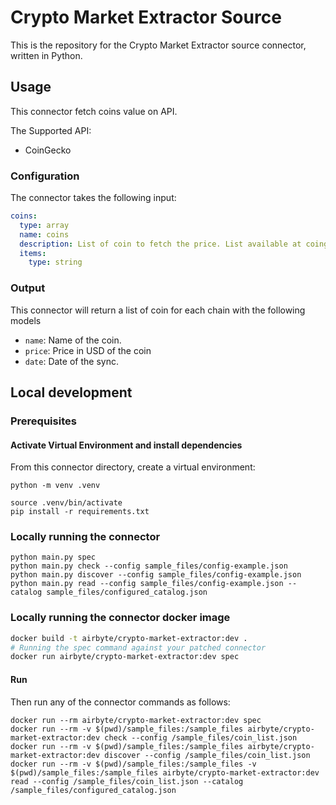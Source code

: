 # Crypto Market Extractor Source

This is the repository for the Crypto Market Extractor source connector, written in Python.

## Usage

This connector fetch coins value on API.

The Supported API:
* CoinGecko

### Configuration

The connector takes the following input:

```yaml
coins:
  type: array
  name: coins
  description: List of coin to fetch the price. List available at coingecko api under `/coins/list`
  items:
    type: string
```

### Output

This connector will return a list of coin for each chain with the following models

* `name`: Name of the coin.
* `price`: Price in USD of the coin
* `date`: Date of the sync.

## Local development

### Prerequisites

#### Activate Virtual Environment and install dependencies
From this connector directory, create a virtual environment:
```
python -m venv .venv
```
```
source .venv/bin/activate
pip install -r requirements.txt
```

### Locally running the connector
```
python main.py spec
python main.py check --config sample_files/config-example.json
python main.py discover --config sample_files/config-example.json
python main.py read --config sample_files/config-example.json --catalog sample_files/configured_catalog.json
```

### Locally running the connector docker image

```bash
docker build -t airbyte/crypto-market-extractor:dev .
# Running the spec command against your patched connector
docker run airbyte/crypto-market-extractor:dev spec
````

#### Run
Then run any of the connector commands as follows:
```
docker run --rm airbyte/crypto-market-extractor:dev spec
docker run --rm -v $(pwd)/sample_files:/sample_files airbyte/crypto-market-extractor:dev check --config /sample_files/coin_list.json
docker run --rm -v $(pwd)/sample_files:/sample_files airbyte/crypto-market-extractor:dev discover --config /sample_files/coin_list.json
docker run --rm -v $(pwd)/sample_files:/sample_files -v $(pwd)/sample_files:/sample_files airbyte/crypto-market-extractor:dev read --config /sample_files/coin_list.json --catalog /sample_files/configured_catalog.json
